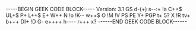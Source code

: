 -----BEGIN GEEK CODE BLOCK-----
Version: 3.1
GS d-(+) s--:+ !a C++$ UL+$ P+ L++$ E+ W++ N !o !K-- w++$ O !M !V PS PE Y+ PGP t+ 5? X !R tv+ b+++ DI+ !D G- e++++ h---- r+++ x?
------END GEEK CODE BLOCK------ 
